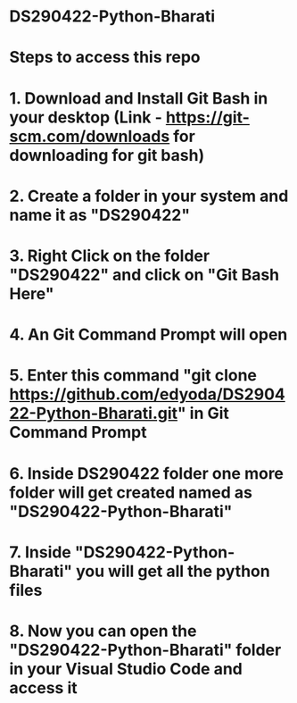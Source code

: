 # DS290422-Python-Bharati

# Steps to access this repo
# 1. Download and Install Git Bash in your desktop (Link - https://git-scm.com/downloads for downloading for git bash)
# 2. Create a folder in your system and name it as "DS290422"
# 3. Right Click on the folder "DS290422" and click on "Git Bash Here"
# 4. An Git Command Prompt will open
# 5. Enter this command "git clone https://github.com/edyoda/DS290422-Python-Bharati.git" in Git Command Prompt
# 6. Inside DS290422 folder one more folder will get created named as "DS290422-Python-Bharati"
# 7. Inside "DS290422-Python-Bharati" you will get all the python files
# 8. Now you can open the "DS290422-Python-Bharati" folder in your Visual Studio Code and access it